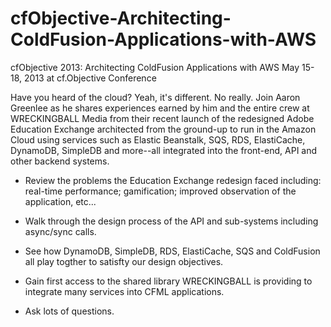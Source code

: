 cfObjective-Architecting-ColdFusion-Applications-with-AWS
=========================================================

cfObjective 2013: Architecting ColdFusion Applications with AWS
May 15-18, 2013 at cf.Objective Conference

Have you heard of the cloud? Yeah, it's different. No really. Join Aaron Greenlee as he shares experiences earned by him and the entire crew at WRECKINGBALL Media from their recent launch of the redesigned Adobe Education Exchange architected from the ground-up to run in the Amazon Cloud using services such as Elastic Beanstalk, SQS, RDS, ElastiCache, DynamoDB, SimpleDB and more--all integrated into the front-end, API and other backend systems.

- Review the problems the Education Exchange redesign faced including: real-time performance; gamification; improved observation of the application, etc...

- Walk through the design process of the API and sub-systems including async/sync calls.

- See how DynamoDB, SimpleDB, RDS, ElastiCache, SQS and ColdFusion all play togther to satisfty our design objectives.

- Gain first access to the shared library WRECKINGBALL is providing to integrate many services into CFML applications.

- Ask lots of questions.
